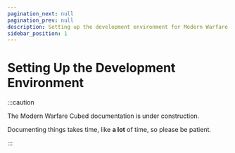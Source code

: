 ```yaml
---
pagination_next: null
pagination_prev: null
description: Setting up the development environment for Modern Warfare Cubed
sidebar_position: 1
---
```


# Setting Up the Development Environment

:::caution

The Modern Warfare Cubed documentation is under construction.

Documenting things takes time, like **a lot** of time, so please be patient.

:::
